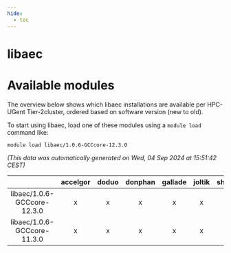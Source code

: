 ```yaml
---
hide:
  - toc
---
```


libaec
======

# Available modules


The overview below shows which libaec installations are available per HPC-UGent Tier-2cluster, ordered based on software version (new to old).

To start using libaec, load one of these modules using a `module load` command like:

```shell
module load libaec/1.0.6-GCCcore-12.3.0
```

*(This data was automatically generated on Wed, 04 Sep 2024 at 15:51:42 CEST)*  

| |accelgor|doduo|donphan|gallade|joltik|shinx|skitty|
| :---: | :---: | :---: | :---: | :---: | :---: | :---: | :---: |
|libaec/1.0.6-GCCcore-12.3.0|x|x|x|x|x|x|x|
|libaec/1.0.6-GCCcore-11.3.0|x|x|x|x|x|x|x|
